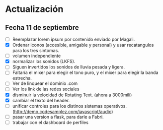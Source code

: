 # Actualización

## Fecha 11 de septiembre

- [ ] Reemplazar lorem ipsum por contenido enviado por Magali.
- [X] Ordenar iconos (accesible, amigable y personal) y usar recatangulos para los tres sintomas.
- [ ] volumen independiente
- [X] normalizar los sonidos (LKFS).
- [ ] Siguen invertidos los sonidos de lluvia pesada y ligera.
- [ ] Faltaría el mixer para elegir el tono puro, y el mixer para elegir la banda estrecha. 
- [ ] Ver de linquear el dominio .com
- [ ] Ver los link de las redes sociales
- [x] disminuir la velocidad de Rotating Text. (ahora a 3000mili)
- [x] cambiar el texto del header.
- [ ] unificar controles para los distinos sistemas operativos.(http://demo.codesamplez.com/javascript/audio)
- [ ] pasar una version a flask, para darle a Fabri.
- [ ] trabajar con el dashboard de perfiles
